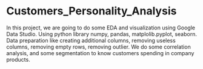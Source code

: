# Customers_Personality_Analysis
In this project, we are going to do some EDA and visualization using Google Data Studio.
Using python library numpy, pandas, matplolib.pyplot, seaborn.
Data preparation like creating additional columns, removing useless columns, removing empty rows, removing outlier.
We do some correlation analysis, and some segmentation to know customers spending in company products.
